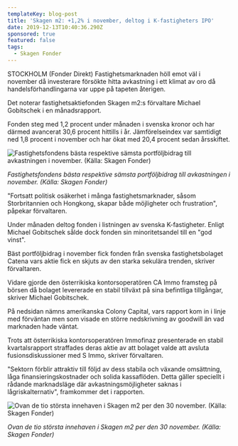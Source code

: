 ```yaml
---
templateKey: blog-post
title: 'Skagen m2: +1,2% i november, deltog i K-fastigheters IPO'
date: 2019-12-13T10:40:36.290Z
sponsored: true
featured: false
tags:
  - Skagen Fonder
---
```

STOCKHOLM (Fonder Direkt) Fastighetsmarknaden höll emot väl i november då investerare försökte hitta avkastning i ett klimat av oro då handelsförhandlingarna var uppe på tapeten återigen.



Det noterar fastighetsaktiefonden Skagen m2:s förvaltare Michael Gobitschek i en månadsrapport.



Fonden steg med 1,2 procent under månaden i svenska kronor och har därmed avancerat 30,6 procent hittills i år. Jämförelseindex var samtidigt ned 1,8 procent i november och har ökat med 20,4 procent sedan årsskiftet.



![Fastighetsfondens bästa respektive sämsta portföljbidrag till avkastningen i november. (Källa: Skagen Fonder)](/img/m2.png "Fastighetsfondens bästa respektive sämsta portföljbidrag till avkastningen i november. (Källa: Skagen Fonder)")

_Fastighetsfondens bästa respektive sämsta portföljbidrag till avkastningen i november. (Källa: Skagen Fonder)_



"Fortsatt politisk osäkerhet i många fastighetsmarknader, såsom Storbritannien och Hongkong, skapar både möjligheter och frustration", påpekar förvaltaren.



Under månaden deltog fonden i listningen av svenska K-fastigheter. Enligt Michael Gobitschek sålde dock fonden sin minoritetsandel till en "god vinst".



Bäst portföljbidrag i november fick fonden från svenska fastighetsbolaget Catena vars aktie fick en skjuts av den starka sekulära trenden, skriver förvaltaren.



Vidare gjorde den österrikiska kontorsoperatören CA Immo framsteg på börsen då bolaget levererade en stabil tillväxt på sina befintliga tillgångar, skriver Michael Gobitschek.



På nedsidan nämns amerikanska Colony Capital, vars rapport kom in i linje med förväntan men som visade en större nedskrivning av goodwill än vad marknaden hade väntat.



Trots att österrikiska kontorsoperatören Immofinaz presenterade en stabil kvartalsrapport straffades deras aktie av att bolaget valde att avsluta fusionsdiskussioner med S Immo, skriver förvaltaren.



"Sektorn förblir attraktiv till följd av dess stabila och växande omsättning, låga finansieringskostnader och solida kassaflöden. Detta gäller speciellt i rådande marknadsläge där avkastningsmöjligheter saknas i lågriskalternativ", framkommer det i rapporten.



![Ovan de tio största innehaven i Skagen m2 per den 30 november. (Källa: Skagen Fonder)](/img/m22.png "Ovan de tio största innehaven i Skagen m2 per den 30 november. (Källa: Skagen Fonder)")

_Ovan de tio största innehaven i Skagen m2 per den 30 november. (Källa: Skagen Fonder)_
